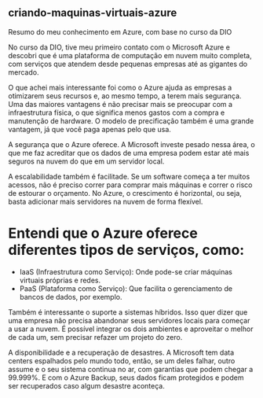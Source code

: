  ## criando-maquinas-virtuais-azure
Resumo do meu conhecimento em Azure, com base no curso da DIO

No curso da DIO, tive meu primeiro contato com o Microsoft Azure e descobri que é uma plataforma de computação em nuvem muito completa, com serviços que atendem desde pequenas empresas até as gigantes do mercado.

O que achei mais interessante foi como o Azure ajuda as empresas a otimizarem seus recursos e, ao mesmo tempo, a terem mais segurança.
Uma das maiores vantagens é não precisar mais se preocupar com a infraestrutura física, o que significa menos gastos com a compra e manutenção de hardware. O modelo de precificação também é uma grande vantagem, já que você paga apenas pelo que usa.

A segurança que o Azure oferece. A Microsoft investe pesado nessa área, o que me faz acreditar que os dados de uma empresa podem estar até mais seguros na nuvem do que em um servidor local.

A escalabilidade também é facilitade. Se um software começa a ter muitos acessos, não é preciso correr para comprar mais máquinas e correr o risco de estourar o orçamento. No Azure, o crescimento é horizontal, ou seja, basta adicionar mais servidores na nuvem de forma flexível.

# Entendi que o Azure oferece diferentes tipos de serviços, como:
- IaaS (Infraestrutura como Serviço): Onde pode-se criar máquinas virtuais próprias e redes.
- PaaS (Plataforma como Serviço): Que facilita o gerenciamento de bancos de dados, por exemplo.

Também é interessante o suporte a sistemas híbridos. Isso quer dizer que uma empresa não precisa abandonar seus servidores locais para começar a usar a nuvem. É possível integrar os dois ambientes e aproveitar o melhor de cada um, sem precisar refazer um projeto do zero.

A disponibilidade e a recuperação de desastres. A Microsoft tem data centers espalhados pelo mundo todo, então, se um deles falhar, outro assume e o seu sistema continua no ar, com garantias que podem chegar a 99.999%. E com o Azure Backup, seus dados ficam protegidos e podem ser recuperados caso algum desastre aconteça.

